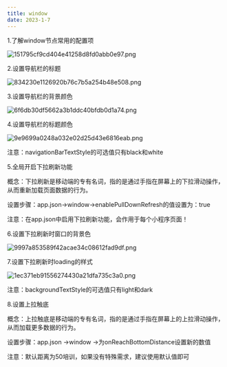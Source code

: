```yaml
---
title: window
date: 2023-1-7
---
```

1.了解window节点常用的配置项

![151795cf9cd404e41258d8fd0abb0e97.png](https://s1.imagehub.cc/images/2023/02/02/151795cf9cd404e41258d8fd0abb0e97.png)

2.设置导航栏的标题

![834230e1126920b76c7b5a254b48e508.png](https://s1.imagehub.cc/images/2023/02/02/834230e1126920b76c7b5a254b48e508.png)

3.设置导航栏的背景颜色

![6f6db30df5662a3b1ddc40bfdb0d1a74.png](https://s1.imagehub.cc/images/2023/02/02/6f6db30df5662a3b1ddc40bfdb0d1a74.png)

4.设置导航栏的标题颜色

![9e9699a0248a032e02d25d43e6816eab.png](https://s1.imagehub.cc/images/2023/02/02/9e9699a0248a032e02d25d43e6816eab.png)

注意：navigationBarTextStyle的可选值只有black和white

5.全局开启下拉刷新功能

概念：下拉刷新是移动端的专有名词，指的是通过手指在屏幕上的下拉滑动操作，从而重新加载页面数据的行为。

设置步骤：app.json->window->enablePullDownRefresh的值设置为：true

注意：在app.json中启用下拉刷新功能，会作用于每个小程序页面！

6.设置下拉刷新时窗口的背景色

![9997a853589f42acae34c08612fad9df.png](https://s1.imagehub.cc/images/2023/02/02/9997a853589f42acae34c08612fad9df.png)

7.设置下拉刷新时loading的样式

![1ec371eb91556274430a21dfa735c3a0.png](https://s1.imagehub.cc/images/2023/02/02/1ec371eb91556274430a21dfa735c3a0.png)

注意：backgroundTextStyle的可选值只有light和dark

8.设置上拉触底

概念：上拉触底是移动端的专有名词，指的是通过手指在屏幕上的上拉滑动操作，从而加载更多数据的行为。

设置步骤：app.json ->window ->为onReachBottomDistance设置新的数值

注意：默认距离为50培训，如果没有特殊需求，建议使用默认值即可
